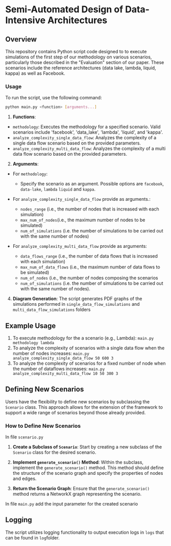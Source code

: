 # Semi-Automated Design of Data-Intensive Architectures

 ## Overview
This repository contains Python script code designed to to execute simulations of the first step of our methodology on various scenarios, particularly those described in the "Evaluation" section of our paper. These scenarios include the reference architectures (data lake, lambda, liquid, kappa) as well as Facebook. 

### Usage

To run the script, use the following command:

```bash
python main.py <function> [arguments...]
```

  
1. **Functions**:
- `methodology`: Executes the methodology for a specified scenario. Valid scenarios include 'facebook', 'data_lake', 'lambda', 'liquid', and 'kappa'.
- `analyze_complexity_single_data_flow`: Analyzes the complexity of a single data flow scenario based on the provided parameters.
- `analyze_complexity_multi_data_flow`: Analyzes the complexity of a multi data flow scenario based on the provided parameters.

2. **Arguments**:
- For `methodology`:
  - Specify the scenario as an argument. Possible options are `facebook`, `data-lake`, `lambda` `liquid` and `kappa`.

- For `analyze_complexity_single_data_flow` provide as arguments.:
  - `nodes_range` (i.e., the number of nodes that is increased with each simulation)
  - `max_num_of_nodes`(i.e., the maximum number of nodes to be simulated)
  - `num_of_simulations` (i.e. the number of simulations to be carried out with the same number of nodes)

- For `analyze_complexity_multi_data_flow` provide as arguments:
  - `data_flows_range`  (i.e., the number of data flows that is increased with each simulation)
  - `max_num_of_data_flows` (i.e., the maximum number of data flows to be simulated)
  - `num_of_nodes` (i.e., the number of nodes composing the scenarios
  - `num_of_simulations`  (i.e. the number of simulations to be carried out with the same number of nodes).

4. **Diagram Generation**:
The script generates PDF graphs of the simulations performed in `single_data_flow_simulations` and `multi_data_flow_simulations` folders

## Example Usage
1. To execute methodology for the a scenario (e.g., Lambda): `main.py methodology lambda`
2. To analyze the complexity of scenarios with a single data flow when the number of nodes increases: `main.py analyze_complexity_single_data_flow 50 600 3`
3. To analyze the complexity of scenarios for a fixed number of node when the number of dataflows increases: `main.py analyze_complexity_multi_data_flow 10 50 300 3`


## Defining New Scenarios
Users have the flexibility to define new scenarios by subclassing the `Scenario` class. This approach allows for the extension of the framework to support a wide range of scenarios beyond those already provided.

### How to Define New Scenarios
In file `scenario.py`
1. **Create a Subclass of `Scenario`**: Start by creating a new subclass of the `Scenario` class for the desired scenario.

2. **Implement `generate_scenario()` Method**: Within the subclass, implement the `generate_scenario()` method. This method should define the structure of the scenario graph and specify the properties of nodes and edges.

4. **Return the Scenario Graph**: Ensure that the `generate_scenario()` method returns a NetworkX graph representing the scenario.

In file `main.py` add the input parameter for the created scenario



## Logging
The script utilizes logging functionality to output execution logs in `logs` that can be found in `log`folder.

